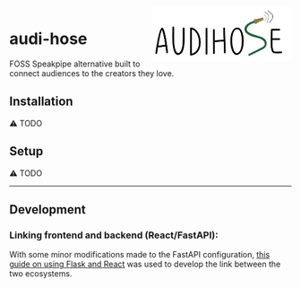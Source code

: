 <img src="https://raw.githubusercontent.com/engineerjoe440/audi-hose/main/logo/audihose-logo.png" width="250" alt="logo" align="right">

# audi-hose
FOSS Speakpipe alternative built to connect audiences to the creators they love.

## Installation

:warning: TODO

## Setup

:warning: TODO

---

## Development

### Linking frontend and backend (React/FastAPI):
With some minor modifications made to the FastAPI configuration,
[this guide on using Flask and React](https://blog.learningdollars.com/2019/11/29/how-to-serve-a-reactapp-with-a-flask-server/)
was used to develop the link between the two ecosystems.
